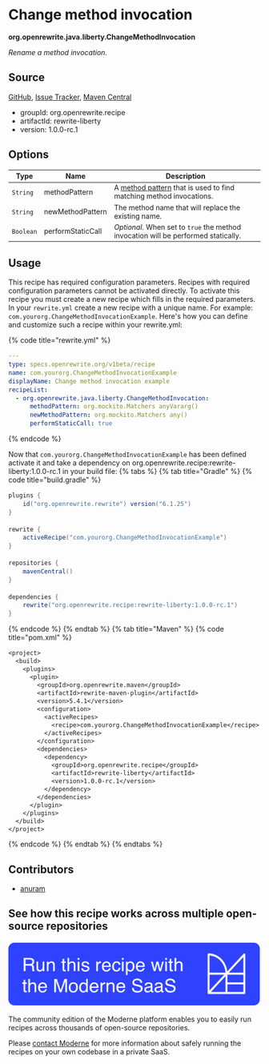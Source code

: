 # Change method invocation

**org.openrewrite.java.liberty.ChangeMethodInvocation**

_Rename a method invocation._

## Source

[GitHub](https://github.com/openrewrite/rewrite-liberty/blob/main/src/main/java/org/openrewrite/java/liberty/ChangeMethodInvocation.java), [Issue Tracker](https://github.com/openrewrite/rewrite-liberty/issues), [Maven Central](https://central.sonatype.com/artifact/org.openrewrite.recipe/rewrite-liberty/1.0.0-rc.1/jar)

* groupId: org.openrewrite.recipe
* artifactId: rewrite-liberty
* version: 1.0.0-rc.1

## Options

| Type | Name | Description |
| -- | -- | -- |
| `String` | methodPattern | A [method pattern](/reference/method-patterns.md) that is used to find matching method invocations. |
| `String` | newMethodPattern | The method name that will replace the existing name. |
| `Boolean` | performStaticCall | *Optional*. When set to `true` the method invocation will be performed statically. |


## Usage

This recipe has required configuration parameters. Recipes with required configuration parameters cannot be activated directly. To activate this recipe you must create a new recipe which fills in the required parameters. In your `rewrite.yml` create a new recipe with a unique name. For example: `com.yourorg.ChangeMethodInvocationExample`.
Here's how you can define and customize such a recipe within your rewrite.yml:

{% code title="rewrite.yml" %}
```yaml
---
type: specs.openrewrite.org/v1beta/recipe
name: com.yourorg.ChangeMethodInvocationExample
displayName: Change method invocation example
recipeList:
  - org.openrewrite.java.liberty.ChangeMethodInvocation:
      methodPattern: org.mockito.Matchers anyVararg()
      newMethodPattern: org.mockito.Matchers any()
      performStaticCall: true
```
{% endcode %}

Now that `com.yourorg.ChangeMethodInvocationExample` has been defined activate it and take a dependency on org.openrewrite.recipe:rewrite-liberty:1.0.0-rc.1 in your build file:
{% tabs %}
{% tab title="Gradle" %}
{% code title="build.gradle" %}
```groovy
plugins {
    id("org.openrewrite.rewrite") version("6.1.25")
}

rewrite {
    activeRecipe("com.yourorg.ChangeMethodInvocationExample")
}

repositories {
    mavenCentral()
}

dependencies {
    rewrite("org.openrewrite.recipe:rewrite-liberty:1.0.0-rc.1")
}
```
{% endcode %}
{% endtab %}
{% tab title="Maven" %}
{% code title="pom.xml" %}
```markup
<project>
  <build>
    <plugins>
      <plugin>
        <groupId>org.openrewrite.maven</groupId>
        <artifactId>rewrite-maven-plugin</artifactId>
        <version>5.4.1</version>
        <configuration>
          <activeRecipes>
            <recipe>com.yourorg.ChangeMethodInvocationExample</recipe>
          </activeRecipes>
        </configuration>
        <dependencies>
          <dependency>
            <groupId>org.openrewrite.recipe</groupId>
            <artifactId>rewrite-liberty</artifactId>
            <version>1.0.0-rc.1</version>
          </dependency>
        </dependencies>
      </plugin>
    </plugins>
  </build>
</project>
```
{% endcode %}
{% endtab %}
{% endtabs %}

## Contributors
* [anuram](mailto:ranuradh@us.ibm.com)


## See how this recipe works across multiple open-source repositories

[![Moderne Link Image](/.gitbook/assets/ModerneRecipeButton.png)](https://app.moderne.io/recipes/org.openrewrite.java.liberty.ChangeMethodInvocation)

The community edition of the Moderne platform enables you to easily run recipes across thousands of open-source repositories.

Please [contact Moderne](https://moderne.io/product) for more information about safely running the recipes on your own codebase in a private SaaS.
